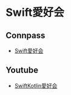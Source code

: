 # Swift愛好会
## Connpass
- [Swift愛好会](https://love-swift.connpass.com/)

## Youtube
- [SwiftKotlin愛好会](https://www.youtube.com/channel/UCbqhuy-tBb7uRieCwGz9gIg)
